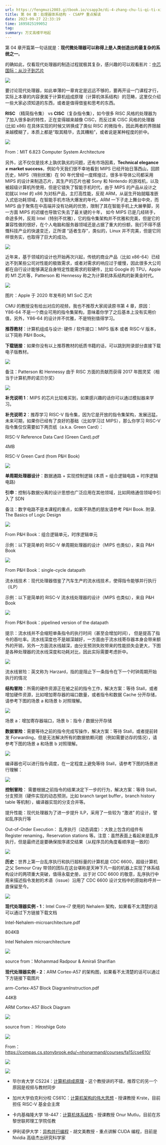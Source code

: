 ```yaml
---
url: https://fengmuzi2003.gitbook.io/csapp3e/di-4-zhang-chu-li-qi-ti-xi-jie-gou
title: 第 04 章：处理器体系结构 - CSAPP 重点解读
date: 2023-09-27 22:33:19
time: 1695825199052
tag: 
summary: 万丈高楼平地起
---
```

第 04 章开篇第一句话就是：**现代微处理器可以称得上是人类创造出的最复杂的系统之一**。

的确如此，仅看现代处理器的制造过程就极其复杂，感兴趣的可以观看影片：[中芯国际：从沙子到芯片](https://www.bilibili.com/video/BV1bE411C76e?from=search&seid=16203637374927442542)

![](1695825199085.png)

要讨论现代处理器，如此单薄的一章肯定是远远不够的，要再开设一门课程才行，实际上本章的内容隶属于计算机组成原理（计算机体系结构）的范畴，这里仅介绍一些大家必须知道的东西，或者是值得借鉴和思考的东西。

**RISC** （精简指令集） vs **CISC**（复杂指令集），如今很多 RISC 风格的处理器为了加入很多新的特性，正在变得越来越像 CISC，而反过来 CISC 风格的处理器 (比如 x86) 在具体实现的时候又转换成了类似 RISC 的微指令，因此两者的界限越来越模糊了，本质上都是“取其精华，去其糟粕”，或者说是某种程度的折中。

![](1695825203446.png)

From：MIT 6.823 Computer System Architecture

另外，这不仅仅是技术上孰优孰劣的问题，还有市场因素，**Technical elegance ≠ market success**，例如今天我们很不幸地看到 MIPS 已经开始日落西山，回顾历史，MIPS（特别优雅）在 90 年代曾经一度辉煌过，很多半导体公司都采用 MIPS 的设计来制造芯片，其生产的芯片也被 Sony 和 Nintendo 的游戏机，以及被超级计算机所使用，但是它错失了智能手机时代，由于 MIPS 的产品从设计之初就以 Intel 的 x86 为对标产品，主打高性能，反观 ARM，从诞生开始就瞄准嵌入式低功耗领域，在智能手机市场大爆发的年代，ARM 一下子走上舞台中央，而 MIPS 由于聚焦在中高端并没有功耗的优势，限制了其在智能手机上大展拳脚，另一方面 MIPS 的迟缓也导致它失去了最关键的十年， 如今 MIPS 已是几经转手，命途多舛，反观 Intel（特别不优雅），它的指令集架构并不优雅和完美，但是它的兼容性做的很好，在个人电脑和服务器领域还是占据了重大的份额，我们不得不感慨科技产业的快速变迁，正所谓 “适者生存”，类似的，Linux 并不完美，但是它同样很务实，也取得了巨大的成功。

![](1695825205323.png)

近年来，基于领域的设计也开始再次兴起，传统的商业产品（比如 x86-64）已经达不到某些公司对性能的极致需求，或者对需求的响应过于缓慢，因此很多大公司都在自行设计能够满足自身特定性能需求的软硬件，比如 Google 的 TPU，Apple 的 M1 芯片等，Patterson 和 Hennessy 称之为计算机体系结构的新黄金时代。

![](1695825206512.png)

图片：Apple 于 2020 年发布的 M1 SoC 芯片

CMU 的教授没有给出对应的视频，我也不推荐大家阅读原书第 4 章，原因：Y86-64 不是一个商业可用的指令集架构，意味着你学了之后基本上没有实用价值，另外，Y86-64 的设计并不优雅，不是特别值得学习。

**推荐教材**：计算机组成与设计: 硬件 / 软件接口：MIPS 版本 或者 RISC-V 版本，以下简称 P&H Book。

**下载链接**：如果你没有以上推荐教材的纸质书籍的话，可以跳到附录部分直接下载电子版教材。

![](1695825207527.png)

备注：Patterson 和 Hennessy 由于 RISC 方面的贡献而获得 2017 年图灵奖（相当于计算机界的诺贝尔奖）

![](1695825208859.png)

**补充说明 1**：MIPS 的芯片比较难买到，如果感兴趣的话你可以通过模拟器来学习。

**补充说明 2**：推荐学习 RISC-V 指令集，因为它是开放的指令集架构，发展迅猛，未来可期，如果你已经有了良好的基础（比如学习过 MIPS），那么你学习 RISC-V 指令集仅仅需要如下两页纸（a.k.a. Green Card）：

RISC-V Reference Data Card (Green Card).pdf

4MB

RISC-V Green Card (from P&H Book)

![](1695825210488.png)

**单周期处理器设计**：数据通路 + 实现控制逻辑 (本质 = 组合逻辑电路 + 时序逻辑电路)

**引申**：控制与数据分离的设计思想也广泛应用在其他领域，比如网络通信领域中引入了 SDN

备注：数字电路不是本课程的重点，如果不熟悉的朋友请参考 P&H Book. 附录. The Basics of Logic Design

![](1695825212557.png)

From P&H Book：组合逻辑单元，时序逻辑单元

示例：以下是简单的 RISC-V 单周期处理器的设计（MIPS 也类似），来自 P&H Book

![](1695825214065.png)

From P&H Book：single-cycle datapath

流水线技术：现代处理器借鉴了汽车生产的流水线技术，使得指令能够并行执行（ILP）

示例：以下是简单的 RISC-V 流水线处理器的设计（MIPS 也类似），来自 P&H Book

![](1695825215196.png)

From P&H Book：pipelined version of the datapath

提示：流水线并不会缩短单条指令的执行时间（甚至会增加时间）， 但是提高了指令的吞吐率。流水线深度也不是越深越好，一方面由于流水线寄存器本身会带来额外的开销，另外一方面流水线越深，由分支预测失败带来的性能损失会更大，下图是各种处理器的流水线深度和功耗对比，因此实际需要考虑折中。

![](1695825216865.png)

流水线冒险：英文称为 Harzard，指的是阻止下一条指令在下一个时钟周期开始执行的情况

**结构冒险**：所需的硬件资源正在被之前的指令工作，解决方案：等待 Stall，或者增加硬件资源，比如增加寄存器的端口数量，或者指令和数据 Cache 分开存储，请参考下图的场景 a 和场景 b 对照理解。

![](1695825222569.png)

场景 a：增加寄存器端口，场景 b：指令 / 数据分开存储

**数据冒险**：需要等待之前的指令完成写操作，解决方案：等待 Stall，或者提前转发 Forwarding，但是无法解决所有的数据依赖问题（例如需要访存的情况），请参考下图的场景 a 和场景 b 对照理解。

![](1695825225042.png)

编译器也可以进行指令调度，在一定程度上避免等待 Stall，请参考下图的场景进行理解：

![](1695825226821.png)

**控制冒险**： 需要根据之前指令的结果决定下一步的行为，解决方案：等待 Stall，分支预测（硬件实现的动态预测，比如 branch target buffer，branch history table 等机制），编译器实现的分支合并等。

提升性能：现代处理器为了进一步提升 ILP，采用了一些较为 “激进” 的设计，譬如乱序执行等

Out-of-Order Execution： 乱序执行（动态调度）：大致上包含的组件有 Register renaming，Reservation stations 等。注意：虽然表面上看起来是乱序执行，但是最终还是要确保按序递交结果（从程序员的角度看顺序是一致的）

![](1695825228436.png)

**历史**：世界上第一台乱序执行和执行超标量的计算机是 CDC 6600，超级计算机之父 Semour Cray 带领的团队在这台堪称是天神下凡一般的机器上实现了体系结构设计的两项重大突破，值得永载史册，出于对 CDC 6600 的敬意，乱序执行中用来描述指令发射的术语（issue）沿用了 CDC 6600 设计文档中的原始称呼并一直保留至今。

![](1695825230839.png)

**现代处理器实例 - 1**：Intel Core-i7 使用的 Nehalem 架构，如果看不太清楚的话可以通过下方链接下载文档

Intel-Nehalem-microarchitecture.pdf

804KB

Intel Nehalem microarchitecture

![](1695825232299.png)

source from：Mohammad Radpour & Amirali Sharifian

**现代处理器实例 - 2**：ARM Cortex-A57 的架构图，如果看不太清楚的话可以通过下方链接下载图片

arm-Cortex-A57 Block DiagramInstruction.pdf

44KB

ARM Cortex-A57 Block Diagram

![](1695825233943.png)

source from： Hiroshige Goto

![](1695825235403.png)

From：https://compas.cs.stonybrook.edu/~nhonarmand/courses/fa15/cse610/

![](1695825236426.png)

![](1695825237897.png)

*   毕尔肯大学 CS224：[计算机组成原理](https://www.bilibili.com/video/BV1Q5411E7e4/) - 这个教授讲的不错，推荐它的另一个原因是视频与教材同步
    

*   加州大学伯克利分校 CS61C：[计算机架构的伟大思想](https://www.bilibili.com/video/BV1g5411K7Z7/) - 授课教授 Krste，目前担任 RISC-V 基金会主席
    

*   卡内基梅隆大学 18-447：[计算机体系结构](https://www.bilibili.com/video/BV1PT4y1M7gM/) - 授课教授 Onur Mutlu，目前在苏黎世联邦理工学院任教
    

*   伊利诺伊大学：[异构并行编程](https://www.bilibili.com/video/BV1z541137iG/) - 胡文美教授 - 重点讲解 CUDA 编程，目前是 Nvidia 高级杰出研究科学家